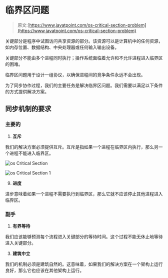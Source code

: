 # 临界区问题

> 原文:[https://www.javatpoint.com/os-critical-section-problem](https://www.javatpoint.com/os-critical-section-problem)

关键部分是程序中试图访问共享资源的部分。该资源可以是计算机中的任何资源，如内存位置、数据结构、中央处理器或任何输入输出设备。

关键部分不能由多个进程同时执行；操作系统面临着允许和不允许进程进入临界区的困难。

临界区问题用于设计一组协议，以确保进程间的竞争条件永远不会出现。

为了同步协作过程，我们的主要任务是解决临界区问题。我们需要以满足以下条件的方式提供解决方案。

## 同步机制的要求

### 主要的

1.  **互斥**

我们的解决方案必须提供互斥。互斥是指如果一个进程在临界区内执行，那么另一个进程不能进入临界区。

![os Critical Section](../Images/da2067edb656940ee38b5ffc5a442fe9.png)

![os Critical Section 1](../Images/2386c8cfb67897b3aa5ad4a63b1f2ec8.png)

9.  **进度**

进步意味着如果一个进程不需要执行到临界区，那么它就不应该停止其他进程进入临界区。

### 副手

1.  **有界等待**

我们应该能够预测每个流程进入关键部分的等待时间。这个过程不能无休止地等待进入关键部分。

3.  **建筑中立**

我们的机制必须是建筑自然的。这意味着，如果我们的解决方案在一个架构上运行良好，那么它也应该在其他架构上运行。